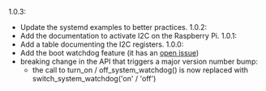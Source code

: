 1.0.3:
- Update the systemd examples to better practices.
1.0.2:
- Add the documentation to activate I2C on the Raspberry Pi.
1.0.1:
- Add a table documenting the I2C registers.
1.0.0:
- Add the boot watchdog feature (it has an [open issue](https://github.com/PiSugar/pisugar-power-manager-rs/issues/81))
- breaking change in the API that triggers a major version number bump:
	- the call to turn_on / off_system_watchdog() is now replaced
	  with switch_system_watchdog('on' / 'off')
